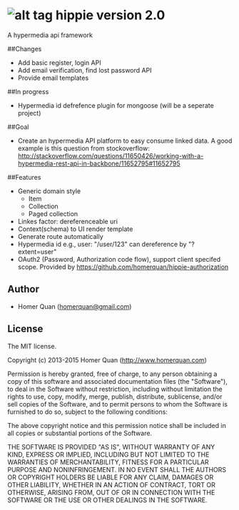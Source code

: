 ![alt tag](http://upload.wikimedia.org/wikipedia/commons/thumb/d/d2/Peace_sign.svg/330px-Peace_sign.svg.png)
hippie version 2.0
======


A hypermedia api framework

##Changes
 * Add basic register, login API
 * Add email verification, find lost password API
 * Provide email templates

##In progress
 * Hypermedia id defrefence plugin for mongoose (will be a seperate project)

##Goal
  * Create an hypermedia API platform to easy consume linked data. A good example is this question from stockoverflow: http://stackoverflow.com/questions/11650426/working-with-a-hypermedia-rest-api-in-backbone/11652795#11652795

##Features
  * Generic domain style
    * Item
    * Collection
    * Paged collection
  * Linkes factor: dereferenceable uri
  * Context(schema) to UI render template
  * Generate route automatically
  * Hypermedia id e.g., user: "/user/123" can dereference by "?extent=user"
  * OAuth2 (Password, Authorization code flow), support client specifed scope. Provided by <https://github.com/homerquan/hippie-authorization>

## Author
  * Homer Quan (homerquan@gmail.com)

## License
The MIT license.

Copyright (c) 2013-2015 Homer Quan (http://www.homerquan.com)

Permission is hereby granted, free of charge, to any person obtaining a copy of
this software and associated documentation files (the "Software"), to deal in
the Software without restriction, including without limitation the rights to
use, copy, modify, merge, publish, distribute, sublicense, and/or sell copies
of the Software, and to permit persons to whom the Software is furnished to do
so, subject to the following conditions:

The above copyright notice and this permission notice shall be included in all
copies or substantial portions of the Software.

THE SOFTWARE IS PROVIDED "AS IS", WITHOUT WARRANTY OF ANY KIND, EXPRESS OR
IMPLIED, INCLUDING BUT NOT LIMITED TO THE WARRANTIES OF MERCHANTABILITY,
FITNESS FOR A PARTICULAR PURPOSE AND NONINFRINGEMENT. IN NO EVENT SHALL THE
AUTHORS OR COPYRIGHT HOLDERS BE LIABLE FOR ANY CLAIM, DAMAGES OR OTHER
LIABILITY, WHETHER IN AN ACTION OF CONTRACT, TORT OR OTHERWISE, ARISING FROM,
OUT OF OR IN CONNECTION WITH THE SOFTWARE OR THE USE OR OTHER DEALINGS IN THE
SOFTWARE.
